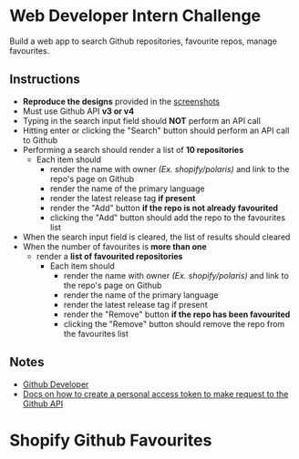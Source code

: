 # Web Developer Intern Challenge

Build a web app to search Github repositories, favourite repos, manage favourites.

## Instructions
- **Reproduce the designs** provided in the [screenshots](screenshots/desktop.jpg)
- Must use Github API **v3 or v4**
- Typing in the search input field should **NOT** perform an API call
- Hitting enter or clicking the "Search" button should perform an API call to Github
- Performing a search should render a list of **10 repositories**
	- Each item should
		- render the name with owner *(Ex. shopify/polaris)* and link to the repo's page on Github
		- render the name of the primary language
		- render the latest release tag **if present**
		- render the "Add" button **if the repo is not already favourited**
		- clicking the "Add" button should add the repo to the favourites list
- When the search input field is cleared, the list of results should cleared
- When the number of favourites is **more than one**
	- render a **list of favourited repositories**
		- Each item should
			- render the name with owner *(Ex. shopify/polaris)* and link to the repo's page on Github
			- render the name of the primary language
			- render the latest release tag if present
			- render the "Remove" button **if the repo has been favourited**
			- clicking the "Remove" button should remove the repo from the favourites list

## Notes
- [Github Developer](https://developer.github.com/)
- [Docs on how to create a personal access token to make request to the Github API](https://help.github.com/articles/creating-a-personal-access-token-for-the-command-line/)
# Shopify Github Favourites
